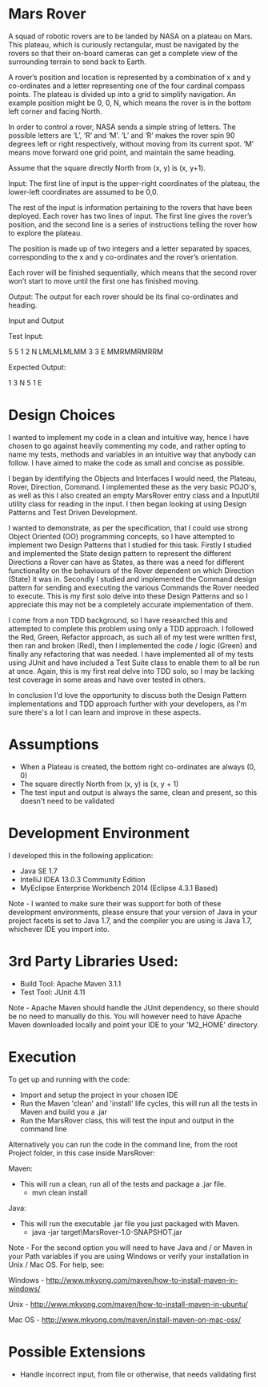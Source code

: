 Mars Rover
==========

A squad of robotic rovers are to be landed by NASA on a plateau on Mars. This plateau, which is curiously rectangular,
must be navigated by the rovers so that their on-board cameras can get a complete view of the surrounding terrain to
send back to Earth.

A rover’s position and location is represented by a combination of x and y co-ordinates and a letter representing one of
the four cardinal compass points. The plateau is divided up into a grid to simplify navigation. An example position
might be 0, 0, N, which means the rover is in the bottom left corner and facing North.

In order to control a rover, NASA sends a simple string of letters. The possible letters are ‘L’, ‘R’ and ‘M’. ‘L’ and ‘R’
makes the rover spin 90 degrees left or right respectively, without moving from its current spot. ‘M’ means move forward
one grid point, and maintain the same heading.

Assume that the square directly North from (x, y) is (x, y+1).

Input: The first line of input is the upper-right coordinates of the plateau, the lower-left coordinates are assumed to
be 0,0.

The rest of the input is information pertaining to the rovers that have been deployed. Each rover has two lines of
input. The first line gives the rover’s position, and the second line is a series of instructions telling the rover how
to explore the plateau.

The position is made up of two integers and a letter separated by spaces, corresponding to the x and y co-ordinates and
the rover’s orientation.

Each rover will be finished sequentially, which means that the second rover won’t start to move until the first one has
finished moving.

Output: The output for each rover should be its final co-ordinates and heading.

Input and Output
 
Test Input:

 5 5
 1 2 N
 LMLMLMLMM
 3 3 E
 MMRMMRMRRM

Expected Output:

 1 3 N
 5 1 E

Design Choices
==============

I wanted to implement my code in a clean and intuitive way, hence I have chosen to go against heavily commenting my
code, and rather opting to name my tests, methods and variables in an intuitive way that anybody can follow. I have
aimed to make the code as small and concise as possible.

I began by identifying the Objects and Interfaces I would need, the Plateau, Rover, Direction, Command. I implemented
these as the very basic POJO's, as well as this I also created an empty MarsRover entry class and a InputUtil utility
class for reading in the input. I then began looking at using Design Patterns and Test Driven Development.

I wanted to demonstrate, as per the specification, that I could use strong Object Oriented (OO) programming concepts, so
I have attempted to implement two Design Patterns that I studied for this task. Firstly I studied and implemented the
State design pattern to represent the different Directions a Rover can have as States, as there was a need for different
functionality on the behaviours of the Rover dependent on which Direction (State) it was in. Secondly I studied and
implemented the Command design pattern for sending and executing the various Commands the Rover needed to execute.
This is my first solo delve into these Design Patterns and so I appreciate this may not be a completely accurate
implementation of them.

I come from a non TDD background, so I have researched this and attempted to complete this problem using only a TDD
approach. I followed the Red, Green, Refactor approach, as such all of my test were written first, then ran and broken
(Red), then I implemented the code / logic (Green) and finally any refactoring that was needed. I have implemented all
of my tests using JUnit and have included a Test Suite class to enable them to all be run at once. Again, this is my
first real delve into TDD solo, so I may be lacking test coverage in some areas and have over tested in others.

In conclusion I'd love the opportunity to discuss both the Design Pattern implementations and TDD approach further with
your developers, as I'm sure there's a lot I can learn and improve in these aspects.

Assumptions
===========

- When a Plateau is created, the bottom right co-ordinates are always (0, 0)
- The square directly North from (x, y) is (x, y + 1)
- The test input and output is always the same, clean and present, so this doesn't need to be validated

Development Environment
=======================

I developed this in the following application:

- Java SE 1.7
- IntelliJ IDEA 13.0.3 Community Edition
- MyEclipse Enterprise Workbench 2014 (Eclipse 4.3.1 Based)

Note - I wanted to make sure their was support for both of these development environments, please ensure that your
version of Java in your project facets is set to Java 1.7, and the compiler you are using is Java 1.7, whichever IDE you
import into.

3rd Party Libraries Used:
=========================

- Build Tool: Apache Maven 3.1.1
- Test Tool:  JUnit 4.11

Note - Apache Maven should handle the JUnit dependency, so there should be no need to manually do this. You will however
need to have Apache Maven downloaded locally and point your IDE to your 'M2_HOME' directory.

Execution
=========

To get up and running with the code:

- Import and setup the project in your chosen IDE
- Run the Maven 'clean' and 'install' life cycles, this will run all the tests in Maven and build you a .jar
- Run the MarsRover class, this will test the input and output in the command line

Alternatively you can run the code in the command line, from the root Project folder, in this case inside MarsRover:

Maven:
- This will run a clean, run all of the tests and package a .jar file.
    - mvn clean install

Java:
- This will run the executable .jar file you just packaged with Maven.
    - java -jar target\MarsRover-1.0-SNAPSHOT.jar

Note - For the second option you will need to have Java and / or Maven in your Path variables if you are using Windows
or verify your installation in Unix / Mac OS. For help, see:

Windows - http://www.mkyong.com/maven/how-to-install-maven-in-windows/

Unix - http://www.mkyong.com/maven/how-to-install-maven-in-ubuntu/

Mac OS - http://www.mkyong.com/maven/install-maven-on-mac-osx/

Possible Extensions
===================

- Handle incorrect input, from file or otherwise, that needs validating first
